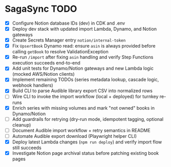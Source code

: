 # SagaSync TODO

- [x] Configure Notion database IDs (dev) in CDK and .env
- [x] Deploy dev stack with updated import Lambda, Dynamo, and Notion gateways
- [x] Create Secrets Manager entry `notion/internal-token`
- [x] Fix `UpsertBook` Dynamo read: ensure `asin` is always provided before calling `getBook` to resolve ValidationException
- [x] Re-run `/import` after fixing `asin` handling and verify Step Functions execution succeeds end-to-end
- [x] Add unit tests for Dynamo/Notion gateways and new Lambda logic (mocked AWS/Notion clients)
- [x] Implement remaining TODOs (series metadata lookup, cascade logic, webhook handlers)
- [x] Build CLI to parse Audible library export CSV into normalized rows
- [ ] Wire CLI to invoke the import workflow (local + deployed) for turnkey re-runs
- [x] Enrich series with missing volumes and mark "not owned" books in Dynamo/Notion
- [ ] Add guardrails for retrying (dry-run mode, idempotent tagging, optional cleanup)
- [ ] Document Audible import workflow + retry semantics in README
- [ ] Automate Audible export download (Playwright helper CLI)
- [x] Deploy latest Lambda changes (`npm run deploy`) and verify import flow still succeeds
- [x] Investigate Notion page archival status before patching existing book pages
